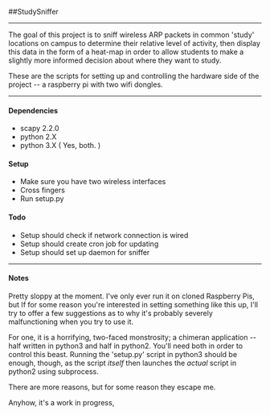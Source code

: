 ##StudySniffer
***

The goal of this project is to sniff wireless ARP packets in common 'study' locations on campus to determine their relative level of activity, then display this data in the form of a heat-map in order to allow students to make a slightly more informed decision about where they want to study.

These are the scripts for setting up and controlling the hardware side of the project -- a raspberry pi with two wifi dongles.

---

#### Dependencies
* scapy 2.2.0
* python 2.X
* python 3.X ( Yes, both. )

#### Setup
* Make sure you have two wireless interfaces
* Cross fingers
* Run setup.py

#### Todo
* Setup should check if network connection is wired
* Setup should create cron job for updating
* Setup should set up daemon for sniffer

---

#### Notes
Pretty sloppy at the moment. I've only ever run it on cloned Raspberry Pis, but If for some reason you're interested in setting something like this up, I'll try to offer a few suggestions as to why it's probably severely malfunctioning when you try to use it.

For one, it is a horrifying, two-faced monstrosity; a chimeran application -- half written in python3 and half in python2. You'll need both in order to control this beast. Running the 'setup.py' script in python3 should be enough, though, as the script *itself* then launches the *actual* script in python2 using subprocess.

There are more reasons, but for some reason they escape me.

Anyhow, it's a work in progress, 

